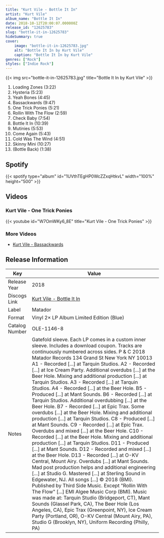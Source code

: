 ```yaml
---
title: "Kurt Vile - Bottle It In"
artist: "Kurt Vile"
album_name: "Bottle It In"
date: 2018-10-12T20:00:07.000000Z
release_id: "12625783"
slug: "bottle-it-in-12625783"
hideSummary: true
cover:
    image: "bottle-it-in-12625783.jpg"
    alt: "Bottle It In by Kurt Vile"
    caption: "Bottle It In by Kurt Vile"
genres: ["Rock"]
styles: ["Indie Rock"]
---
```


{{< img src="bottle-it-in-12625783.jpg" title="Bottle It In by Kurt Vile" >}}

<!-- section break -->

1. Loading Zones (3:22)
2. Hysteria (5:23)
3. Yeah Bones (4:45)
4. Bassackwards (9:47)
5. One Trick Ponies (5:21)
6. Rollin With The Flow (2:59)
7. Check Baby (7:54)
8. Bottle It In (10:39)
9. Mutinies (5:53)
10. Come Again (5:43)
11. Cold Was The Wind (4:51)
12. Skinny Mini (10:27)
13. (Bottle Back) (1:38)

<!-- section break -->


## Spotify
{{< spotify type="album" id="1UVthTEgHP0WcZZxqHtkvL" width="100%" height="500" >}}



## Videos
### Kurt Vile - One Trick Ponies
{{< youtube id="W7OmWKy6_8E" title="Kurt Vile - One Trick Ponies" >}}<br>

### More Videos

- [Kurt Vile - Bassackwards](https://www.youtube.com/watch?v=pOFWHty4XFQ)


## Release Information
|  Key           | Value                                                |
| ---------------| ---------------------------------------------------- |
| Release Year   | 2018                                   |
| Discogs Link   | [Kurt Vile - Bottle It In](https://www.discogs.com/release/12625783-Kurt-Vile-Bottle-It-In) |
| Label          | Matador |
| Format         | Vinyl 2× LP Album Limited Edition (Blue) |
| Catalog Number | OLE-1146-8 |
| Notes | Gatefold sleeve. Each LP comes in a custom inner sleeve. Includes a download coupon. Tracks are continuously numbered across sides.  P & C 2018 Matador Records 134 Grand St New York NY 10013  A1 - Recorded [...] at Tarquin Studios.  A2 - Recorded [...] at Ice Cream Party. Additional overdubs [...] at the Beer Hole. Mixing and additional production [...] at Tarquin Studios. A3 - Recorded [...] at Tarquin Studios. A4 - Recorded [...] at the Beer Hole. B5 - Produced [...] at Mant Sounds. B6 - Recorded [...] at Tarquin Studios. Additional overdubbing [...] at the Beer Hole. B7 - Recorded [...] at Epic Trax. Some overdubs [...] at the Beer Hole. Mixing and additional production [...] at Tarquin Studios. C8 - Produced [...] at Mant Sounds. C9 - Recorded [...] at Epic Trax. Overdubs and mixed [...] at the Beer Hole. C10 - Recorded [...] at the Beer Hole. Mixing and additional production [...] at Tarquin Studios. D11 - Produced [...] at Mant Sounds. D12 - Recorded and mixed [...] at the Beer Hole. D13 - Recorded [...] at O-KV Central, Mount Airy. Overdubs [...] at Mant Sounds.  Mad post production helps and additional engineering [...] at Studio G.  Mastered [...] at Sterling Sound in Edgewater, NJ.  All songs [...] © 2018 (BMI). Published by Third Side Music. Except "Rollin With The Flow" [...] EMI Algee Music Corp (BMI).  Music was made at: Tarquin Studio (Bridgeport, CT), Mant Sounds (Glassel Park, CA), The Beer Hole (Los Angeles, CA), Epic Trax (Greenpoint, NY), Ice Cream Party (Portland, OR), O-KV Central (Mount Airy, PA), Studio G (Brooklyn, NY), Uniform Recording (Philly, PA) |